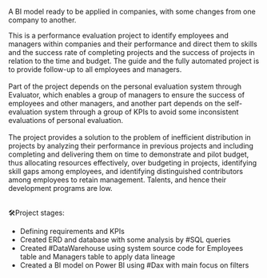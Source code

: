 A BI model ready to be applied in companies, with some changes from one company to another.

This is a performance evaluation project to identify employees and managers within companies and their performance and direct them to skills and the success rate of completing projects and the success of projects in relation to the time and budget. The guide and the fully automated project is to provide follow-up to all employees and managers.<br><br>
Part of the project depends on the personal evaluation system through Evaluator, which enables a group of managers to ensure the success of employees and other managers, and another part depends on the self-evaluation system through a group of KPIs to avoid some inconsistent evaluations of personal evaluation.<br><br>
The project provides a solution to the problem of inefficient distribution in projects by analyzing their performance in previous projects and including completing and delivering them on time to demonstrate and pilot budget, thus allocating resources effectively, over budgeting in projects, identifying skill gaps among employees, and identifying distinguished contributors among employees to retain management. Talents, and hence their development programs are low.<br><br>



🛠Project stages:

<ul><li>Defining requirements and KPIs

<li>Created ERD and database with some analysis by #SQL queries

<li>Created #DataWarehouse using system source code for Employees table and Managers table to apply data lineage

<li>Created a BI model on Power BI using #Dax with main focus on filters</ul>
